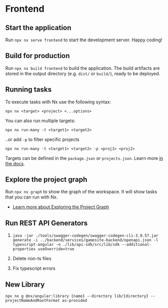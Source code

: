 # Frontend


## Start the application

Run `npx nx serve frontend` to start the development server. Happy coding!

## Build for production

Run `npx nx build frontend` to build the application. The build artifacts are stored in the output directory (e.g. `dist/` or `build/`), ready to be deployed.

## Running tasks

To execute tasks with Nx use the following syntax:

```
npx nx <target> <project> <...options>
```

You can also run multiple targets:

```
npx nx run-many -t <target1> <target2>
```

..or add `-p` to filter specific projects

```
npx nx run-many -t <target1> <target2> -p <proj1> <proj2>
```

Targets can be defined in the `package.json` or `projects.json`. Learn more [in the docs](https://nx.dev/features/run-tasks).

## Explore the project graph

Run `npx nx graph` to show the graph of the workspace.
It will show tasks that you can run with Nx.

- [Learn more about Exploring the Project Graph](https://nx.dev/core-features/explore-graph)

## Run REST API Generators

1. `java -jar ./tools/swagger-codegen/swagger-codegen-cli-3.0.57.jar generate -i ../backend/services/gamesite-backend/openapi.json -l typescript-angular -o ./lib/api-sdk/src/lib/sdk --additional-properties useOverride=true`

2. Delete non-ts files
3. Fix typescript errors

## New Library

`npx nx g @nx/angular:library {name} --directory lib/{directory} --projectNameAndRootFormat as-provided`
